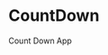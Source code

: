 # CountDown
 Count Down App
     
          
                                                       
                                                                   
                                                         
                                               
                                              
                      
                
             
    
 
   

